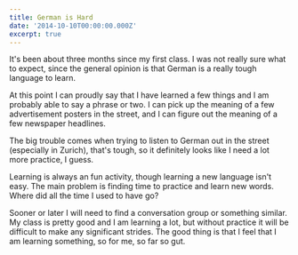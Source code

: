 ```yaml
---
title: German is Hard
date: '2014-10-10T00:00:00.000Z'
excerpt: true
---
```


It's been about three months since my first class. I was not really sure what to expect, since the general opinion is that German is a really tough language to learn.

At this point I can proudly say that I have learned a few things and I am probably able to say a phrase or two. I can pick up the meaning of a few advertisement posters in the street, and I can figure out the meaning of a few newspaper headlines.

<!--more-->

The big trouble comes when trying to listen to German out in the street (especially in Zurich), that's tough, so it definitely looks like I need a lot more practice, I guess.

Learning is always an fun activity, though learning a new language isn't easy. The main problem is finding time to practice and learn new words. Where did all the time I used to have go?

Sooner or later I will need to find a conversation group or something similar. My class is pretty good and I am learning a lot, but without practice it will be difficult to make any significant strides. The good thing is that I feel that I am learning something, so for me, so far so gut.
